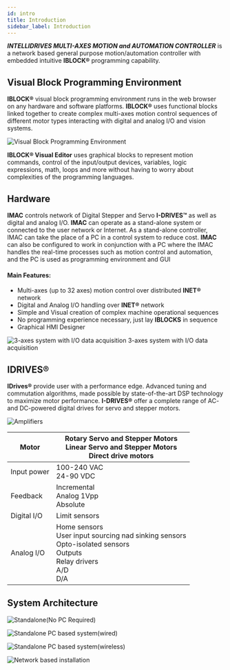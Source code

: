 ```yaml
---
id: intro
title: Introduction
sidebar_label: Introduction
---
```


***INTELLIDRIVES MULTI-AXES MOTION and AUTOMATION CONTROLLER*** is a network based general purpose motion/automation controller with embedded intuitive **IBLOCK®** programming capability.

## Visual Block Programming Environment

**IBLOCK®** visual block programming environment runs in the web browser on any hardware and software platforms. **IBLOCK®** uses functional blocks linked together to create complex multi-axes motion control sequences of different motor types interacting with digital and analog I/O and vision systems.

![Visual Block Programming Environment](assets/vbpi.png "Visual Block Programming Environment")

**IBLOCK® Visual Editor** uses graphical blocks to represent motion commands, control of the input/output devices, variables, logic expressions, math, loops and more without having to worry about complexities of the programming languages.

## Hardware

**IMAC** controls network of Digital Stepper and Servo **I-DRIVES™** as well as digital and analog I/O.
**IMAC** can operate as a stand-alone system or connected to the user network or Internet.
As a stand-alone controller, IMAC can take the place of a PC in a control system to reduce cost. 
**IMAC** can also be configured to work in conjunction with a PC where the IMAC handles the real-time processes such as motion control and automation, and the PC is used as programming environment and GUI

#### Main Features:
-	Multi-axes (up to 32 axes) motion control over distributed **INET®** network
-	Digital and Analog I/O handling over **INET®** network
-	Simple and Visual creation of complex machine operational sequences
-	No programming experience necessary, just lay **IBLOCKS** in sequence
-	Graphical HMI Designer

![3-axes system with I/O data acquisition](assets/assembly.jpg "3-axes system with I/O data acquisition")
3-axes system with I/O data acquisition

## IDRIVES®

**IDrives®** provide user with a performance edge. Advanced tuning and commutation algorithms, made possible by state-of-the-art DSP technology to maximize motor performance. **I-DRIVES®** offer a complete range of AC- and DC-powered digital drives for servo and stepper motors.

![Amplifiers](assets/group_of_amps.jpg "Amplifiers")

| Motor   | Rotary Servo and Stepper Motors<br> Linear Servo and Stepper Motors<br> Direct drive motors |
| ------- | ------------------------------------------------------------------------------------------- |
| Input power | 100-240 VAC<br> 24-90 VDC |
| Feedback | Incremental<br> Analog 1Vpp<br> Absolute |
| Digital I/O | Limit sensors |
| Analog I/O | Home sensors<br> User input sourcing nad sinking sensors<br> Opto-isolated sensors<br> Outputs<br> Relay drivers<br> A/D<br> D/A |


## System Architecture

![Standalone(No PC Required)](assets/arch_1.jpg "Standalone(No PC Required)")

![Standalone PC based system(wired)](assets/arch_2.jpg "Standalone PC based system(wired)")

![Standalone PC based system(wireless)](assets/arch_3.jpg "Standalone PC based system(wireless)")

![Network based installation](assets/arch_4.jpg "Network based installation")

